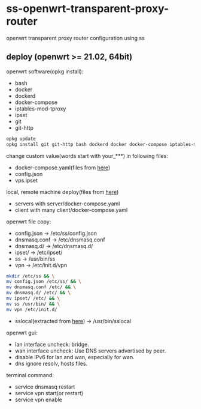 # ss-openwrt-transparent-proxy-router
openwrt transparent proxy router configuration using ss

## deploy (openwrt >= 21.02, 64bit)

openwrt software(opkg install):
* bash
* docker
* dockerd
* docker-compose
* iptables-mod-tproxy
* ipset
* git
* git-http
```bash
opkg update
opkg install git git-http bash dockerd docker docker-compose iptables-mod-tproxy ipset
```
change custom value(words start with your_***) in following files:
* docker-compose.yaml(files from [here](https://github.com/kokrange/ss-port-mapping))
* config.json
* vps.ipset

local, remote machine deploy(files from [here](https://github.com/kokrange/ss-port-mapping))
* servers with server/docker-compose.yaml
* client with many client/docker-compose.yaml

openwrt file copy:
* config.json -> /etc/ss/config.json
* dnsmasq.conf -> /etc/dnsmasq.conf
* dnsmasq.d/ -> /etc/dnsmasq.d/
* ipset/ -> /etc/ipset/
* ss -> /usr/bin/ss
* vpn -> /etc/init.d/vpn
```bash
mkdir /etc/ss && \
mv config.json /etc/ss/ && \
mv dnsmasq.conf /etc/ && \
mv dnsmasq.d/ /etc/ && \
mv ipset/ /etc/ && \
mv ss /usr/bin/ && \
mv vpn /etc/init.d/
```
* sslocal(extracted from [here](https://github.com/shadowsocks/shadowsocks-rust/releases)) -> /usr/bin/sslocal

openwrt gui:
* lan interface uncheck: bridge.
* wan interface uncheck: Use DNS servers advertised by peer.
* disable IPv6 for lan and wan, especially for wan.
* dns ignore resolv, hosts files.

terminal command:
* service dnsmasq restart
* service vpn start(or restart)
* service vpn enable
